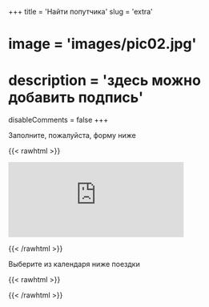+++
title = 'Найти попутчика'
slug = 'extra'
# image = 'images/pic02.jpg'
# description = 'здесь можно добавить подпись'
disableComments = false
+++

Заполните, пожалуйста, форму ниже

{{< rawhtml >}}
<script src="https://yastatic.net/s3/frontend/forms/_/embed.js"></script><iframe src="https://forms.yandex.ru/cloud/6432870af47e7316f74a425d/?iframe=1" frameborder="0" name="ya-form-6432870af47e7316f74a425d" width="350"></iframe>
{{< /rawhtml >}}


Выберите из календаря ниже поездки

{{< rawhtml >}}
<div data-tockify-component="mini" data-tockify-calendar="testcalendar1111tqtq">
</div>
<script data-cfasync="false" data-tockify-script="embed" src="https://public.tockify.com/browser/embed.js">
</script>
{{< /rawhtml >}}
